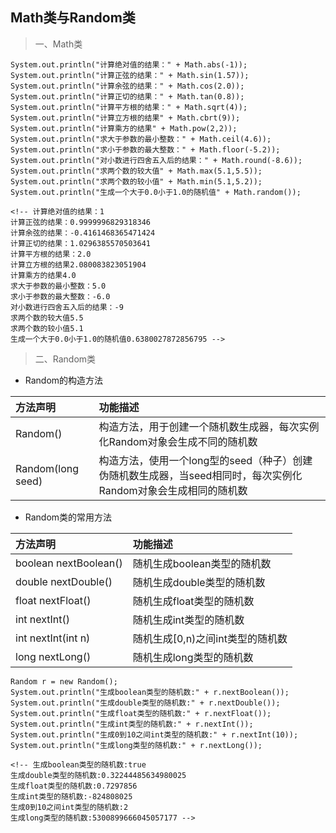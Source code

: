 ## Math类与Random类
> 一、Math类
```
System.out.println("计算绝对值的结果：" + Math.abs(-1));
System.out.println("计算正弦的结果：" + Math.sin(1.57));
System.out.println("计算余弦的结果：" + Math.cos(2.0));
System.out.println("计算正切的结果：" + Math.tan(0.8));
System.out.println("计算平方根的结果：" + Math.sqrt(4));
System.out.println("计算立方根的结果" + Math.cbrt(9));
System.out.println("计算乘方的结果" + Math.pow(2,2));
System.out.println("求大于参数的最小整数：" + Math.ceil(4.6));
System.out.println("求小于参数的最大整数：" + Math.floor(-5.2));
System.out.println("对小数进行四舍五入后的结果：" + Math.round(-8.6));
System.out.println("求两个数的较大值" + Math.max(5.1,5.5));
System.out.println("求两个数的较小值" + Math.min(5.1,5.2));
System.out.println("生成一个大于0.0小于1.0的随机值" + Math.random());

<!-- 计算绝对值的结果：1
计算正弦的结果：0.9999996829318346
计算余弦的结果：-0.4161468365471424
计算正切的结果：1.0296385570503641
计算平方根的结果：2.0
计算立方根的结果2.080083823051904
计算乘方的结果4.0
求大于参数的最小整数：5.0
求小于参数的最大整数：-6.0
对小数进行四舍五入后的结果：-9
求两个数的较大值5.5
求两个数的较小值5.1
生成一个大于0.0小于1.0的随机值0.6380027872856795 -->
```

> 二、Random类
- Random的构造方法

|方法声明|功能描述|
|:--|:--|
|Random()|构造方法，用于创建一个随机数生成器，每次实例化Random对象会生成不同的随机数|
|Random(long seed)|构造方法，使用一个long型的seed（种子）创建伪随机数生成器，当seed相同时，每次实例化Random对象会生成相同的随机数|

- Random类的常用方法

|方法声明|功能描述|
|:--|:--|
|boolean nextBoolean()|随机生成boolean类型的随机数|
|double nextDouble()|随机生成double类型的随机数|
|float nextFloat()|随机生成float类型的随机数|
|int nextInt()|随机生成int类型的随机数|
|int nextInt(int n)|随机生成[0,n)之间int类型的随机数|
|long nextLong()|随机生成long类型的随机数|

```
Random r = new Random();
System.out.println("生成boolean类型的随机数:" + r.nextBoolean());
System.out.println("生成double类型的随机数:" + r.nextDouble());
System.out.println("生成float类型的随机数:" + r.nextFloat());
System.out.println("生成int类型的随机数:" + r.nextInt());
System.out.println("生成0到10之间int类型的随机数:" + r.nextInt(10));
System.out.println("生成long类型的随机数:" + r.nextLong());

<!-- 生成boolean类型的随机数:true
生成double类型的随机数:0.32244485634980025
生成float类型的随机数:0.7297856
生成int类型的随机数:-824808025
生成0到10之间int类型的随机数:2
生成long类型的随机数:5300899666045057177 -->
```
